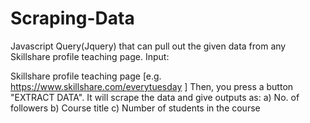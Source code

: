 # Scraping-Data
Javascript Query(Jquery) that can pull out the given data from any Skillshare profile teaching page.
Input: 

Skillshare profile teaching page [e.g. https://www.skillshare.com/everytuesday ]
Then, you press a button "EXTRACT DATA".
It will scrape the data and give outputs as:
a) No. of followers
b) Course title
c) Number of students in the course
